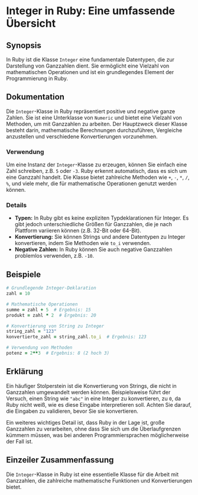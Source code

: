 <!--
Meta Description: # Integer in Ruby: Eine umfassende Übersicht ## Synopsis In Ruby ist die Klasse `Integer` eine fundamentale Datentypen, die zur Darstellung von Ganzza...
Meta Keywords: die, ruby, integer, eine, sie
-->

# Integer in Ruby: Eine umfassende Übersicht

## Synopsis
In Ruby ist die Klasse `Integer` eine fundamentale Datentypen, die zur Darstellung von Ganzzahlen dient. Sie ermöglicht eine Vielzahl von mathematischen Operationen und ist ein grundlegendes Element der Programmierung in Ruby.

## Dokumentation
Die `Integer`-Klasse in Ruby repräsentiert positive und negative ganze Zahlen. Sie ist eine Unterklasse von `Numeric` und bietet eine Vielzahl von Methoden, um mit Ganzzahlen zu arbeiten. Der Hauptzweck dieser Klasse besteht darin, mathematische Berechnungen durchzuführen, Vergleiche anzustellen und verschiedene Konvertierungen vorzunehmen.

### Verwendung
Um eine Instanz der `Integer`-Klasse zu erzeugen, können Sie einfach eine Zahl schreiben, z.B. `5` oder `-3`. Ruby erkennt automatisch, dass es sich um eine Ganzzahl handelt. Die Klasse bietet zahlreiche Methoden wie `+`, `-`, `*`, `/`, `%`, und viele mehr, die für mathematische Operationen genutzt werden können.

### Details
- **Typen:** In Ruby gibt es keine expliziten Typdeklarationen für Integer. Es gibt jedoch unterschiedliche Größen für Ganzzahlen, die je nach Plattform variieren können (z.B. 32-Bit oder 64-Bit).
- **Konvertierung:** Sie können Strings und andere Datentypen zu Integer konvertieren, indem Sie Methoden wie `to_i` verwenden.
- **Negative Zahlen:** In Ruby können Sie auch negative Ganzzahlen problemlos verwenden, z.B. `-10`.

## Beispiele
```ruby
# Grundlegende Integer-Deklaration
zahl = 10

# Mathematische Operationen
summe = zahl + 5  # Ergebnis: 15
produkt = zahl * 2  # Ergebnis: 20

# Konvertierung von String zu Integer
string_zahl = "123"
konvertierte_zahl = string_zahl.to_i  # Ergebnis: 123

# Verwendung von Methoden
potenz = 2**3  # Ergebnis: 8 (2 hoch 3)
```

## Erklärung
Ein häufiger Stolperstein ist die Konvertierung von Strings, die nicht in Ganzzahlen umgewandelt werden können. Beispielsweise führt der Versuch, einen String wie `"abc"` in eine Integer zu konvertieren, zu `0`, da Ruby nicht weiß, wie es diese Eingabe interpretieren soll. Achten Sie darauf, die Eingaben zu validieren, bevor Sie sie konvertieren.

Ein weiteres wichtiges Detail ist, dass Ruby in der Lage ist, große Ganzzahlen zu verarbeiten, ohne dass Sie sich um die Überlaufgrenzen kümmern müssen, was bei anderen Programmiersprachen möglicherweise der Fall ist.

## Einzeiler Zusammenfassung
Die `Integer`-Klasse in Ruby ist eine essentielle Klasse für die Arbeit mit Ganzzahlen, die zahlreiche mathematische Funktionen und Konvertierungen bietet.